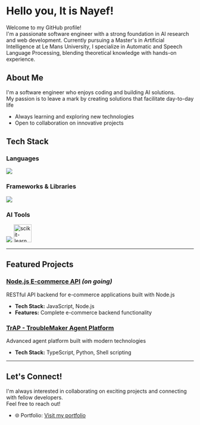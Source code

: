 # Hello you, It is Nayef!  

Welcome to my GitHub profile!  
I'm a passionate software engineer with a strong foundation in AI research and web development. Currently pursuing a Master's in Artificial Intelligence at Le Mans University, I specialize in Automatic and Speech Language Processing, blending theoretical knowledge with hands-on experience.
## About Me  
I'm a software engineer who enjoys coding and building AI solutions.  
My passion is to leave a mark by creating solutions that facilitate day-to-day life  

-  Always learning and exploring new technologies  
-  Open to collaboration on innovative projects  

## Tech Stack

### Languages
<p align="left">
  <img src="https://skillicons.dev/icons?i=js,ts,python,dart,html,css" />
</p>

### Frameworks & Libraries
<p align="left">
  <img src="https://skillicons.dev/icons?i=flutter,nodejs,fastapi,django" />
</p>

### AI Tools
<p align="left">
  <img src="https://skillicons.dev/icons?i=tensorflow,pytorch" />
  <a href="https://scikit-learn.org/" target="_blank" rel="noreferrer"> <img src="https://upload.wikimedia.org/wikipedia/commons/thumb/0/05/Scikit_learn_logo_small.svg/1200px-Scikit_learn_logo_small.svg.png" alt="scikit-learn" width="48" height="48"/> </a>
</p>


---

## Featured Projects  

### [Node.js E-commerce API](https://github.com/NASSWIEL/nodejs-ecommerce-api) *(on going)*  
RESTful API backend for e-commerce applications built with Node.js  
- **Tech Stack:** JavaScript, Node.js  
- **Features:** Complete e-commerce backend functionality  

### [TrAP - TroubleMaker Agent Platform](https://github.com/NASSWIEL/TrAP--TroubleMaker-Agent-Platform)  
Advanced agent platform built with modern technologies  
- **Tech Stack:** TypeScript, Python, Shell scripting  

---

## Let's Connect!  
I'm always interested in collaborating on exciting projects and connecting with fellow developers.  
Feel free to reach out!  

- 🌐 Portfolio: [Visit my portfolio](https://my-portofolio-one-self.vercel.app)  
